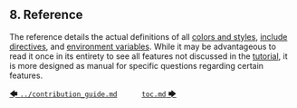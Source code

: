 ## 8. Reference

The reference details the actual definitions of all [colors and styles](colors_and_styles.md#82-colors-and-styles), [include directives](include_directives.md#83-include-directives), and [environment variables](environment_variables/introduction.md#85-environment-variables). While it may be advantageous to read it once in its entirety to see all features not discussed in the [tutorial](../tutorial/introduction.md#4-tutorial), it is more designed as manual for specific questions regarding certain features.

[&#129092;&nbsp;`../contribution_guide.md`](../contribution_guide.md)
&nbsp;&nbsp;&nbsp;&nbsp;&nbsp;&nbsp;&nbsp;&nbsp;&nbsp;&nbsp;[`toc.md`&nbsp;&#129094;](toc.md)
